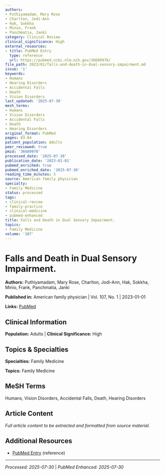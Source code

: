 ```yaml
---
authors:
- Puthiyamadam, Mary Rose
- Charlton, Jodi-Ann
- Hak, Sokkha
- Minio, Frank
- Panchmatia, Janki
category: Clinical Review
clinical_significance: High
external_resources:
- title: PubMed Entry
  type: reference
  url: https://pubmed.ncbi.nlm.nih.gov/36689978/
file_path: 2023/01/falls-and-death-in-dual-sensory-impairment.md
issue: '1'
keywords:
- Humans
- Hearing Disorders
- Accidental Falls
- Death
- Vision Disorders
last_updated: '2025-07-30'
mesh_terms:
- Humans
- Vision Disorders
- Accidental Falls
- Death
- Hearing Disorders
original_format: PubMed
pages: 83-84
patient_population: Adults
peer_reviewed: true
pmid: '36689978'
processed_date: '2025-07-30'
publication_date: '2023-01-01'
pubmed_enriched: true
pubmed_enriched_date: '2025-07-30'
reading_time_minutes: 5
source: American family physician
specialty:
- Family Medicine
status: processed
tags:
- clinical-review
- family-practice
- clinical-medicine
- pubmed-enhanced
title: Falls and Death in Dual Sensory Impairment.
topics:
- Family Medicine
volume: '107'
---
```


# Falls and Death in Dual Sensory Impairment.

**Authors:** Puthiyamadam, Mary Rose, Charlton, Jodi-Ann, Hak, Sokkha, Minio, Frank, Panchmatia, Janki

**Published in:** American family physician | Vol. 107, No. 1 | 2023-01-01

**Links:** [PubMed](https://pubmed.ncbi.nlm.nih.gov/36689978/)

## Clinical Information

**Population:** Adults | **Clinical Significance:** High

## Topics & Specialties

**Specialties:** Family Medicine

**Topics:** Family Medicine

## MeSH Terms

Humans, Vision Disorders, Accidental Falls, Death, Hearing Disorders

## Article Content

*Full article content to be extracted and formatted from source material.*

## Additional Resources

- [PubMed Entry](https://pubmed.ncbi.nlm.nih.gov/36689978/) (reference)

---

*Processed: 2025-07-30* | *PubMed Enhanced: 2025-07-30*
